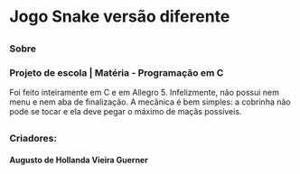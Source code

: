 # Jogo Snake versão diferente


##

### Sobre
### Projeto de escola | Matéria - Programação em C

Foi feito inteiramente em C e em Allegro 5. Infelizmente, não possui nem menu e nem aba de finalização.
A mecânica é bem simples: a cobrinha não pode se tocar e ela deve pegar o máximo de maçãs possíveis.

##

### Criadores:

#### Augusto de Hollanda Vieira Guerner

##
